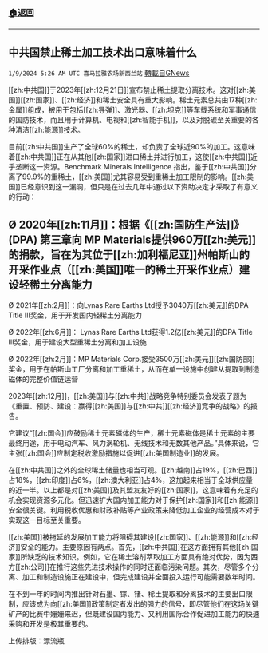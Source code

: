###  [:house:返回](README.md)
---


## 中共国禁止稀土加工技术出口意味着什么
`1/9/2024 5:26 AM UTC 喜马拉雅农场新西兰站` [轉載自GNews](https://gnews.org/articles/2199442)

[[zh:中共国]]于2023年[[zh:12月21日]]宣布禁止稀土提取分离技术。这对[[zh:美国]][[zh:国家]]、[[zh:经济]]和稀土安全具有重大影响。稀土元素总共由17种[[zh:金属]]组成，被用于包括[[zh:导弹]]、激光器、[[zh:坦克]]等车载系统和军事通信的国防技术，而且用于计算机、电视和[[zh:智能手机]]，以及对脱碳至关重要的各种清洁[[zh:能源]]技术。

目前[[zh:中共国]]生产了全球60%的稀土，却负责了全球近90%的加工。这意味着[[zh:中共国]]正在从其他[[zh:国家]]进口稀土并进行加工，这使[[zh:中共国]]近乎垄断这一资源。Benchmark Minerals Intelligence 指出，鉴于[[zh:中共国]]分离了99.9%的重稀土，[[zh:美国]]尤其容易受到重稀土加工限制的影响。[[zh:美国]]已经意识到这一漏洞，但只是在过去几年中通过以下资助决定才采取了有意义的行动：



## 
##  Ø  2020年[[zh:11月]]：根据《[[zh:国防生产法]]》(DPA) 第三章向 MP Materials提供960万[[zh:美元]]的捐款，旨在为其位于[[zh:加利福尼亚]]州帕斯山的开采作业点（[[zh:美国]]唯一的稀土开采作业点）建设轻稀土分离能力

Ø  2021年[[zh:2月]]：向Lynas Rare Earths Ltd授予3040万[[zh:美元]]的DPA Title III奖金，用于开发国内轻稀土分离能力

Ø  2022年[[zh:6月]]： Lynas Rare Earths Ltd获得1.2亿[[zh:美元]]的DPA Title III奖金，用于建设大型重稀土分离和加工设施

Ø  2022年[[zh:2月]]：MP Materials Corp.接受3500万[[zh:美元]][[zh:国防部]]奖金，用于在帕斯山工厂分离和加工重稀土，从而在单一设施中创建从提取到制造磁体的完整价值链运营

2023年[[zh:12月]]，[[zh:美国]]与[[zh:中共]]战略竞争特别委员会发表了题为《重置、预防、建设：赢得[[zh:美国]]与[[zh:中共]][[zh:经济]]竞争的战略》的报告。

它建议“[[zh:国会]]应鼓励稀土元素磁体的生产，稀土元素磁体是稀土元素的主要最终用途，用于电动汽车、风力涡轮机、无线技术和无数其他产品。”具体来说，它主张[[zh:国会]]应制定税收激励措施以促进[[zh:美国制造业]]的发展。

在[[zh:中共国]]之外的全球稀土储量也相当可观。[[zh:越南]]占19%，[[zh:巴西]]占18%，[[zh:印度]]占6%，[[zh:澳大利亚]]占4%，这加起来相当于全球供应量的近一半。以上都是对[[zh:美国]]及其盟友友好的[[zh:国家]]，这意味着有充足的机会实现资源多元化。但迅速扩大国内加工能力对于保护[[zh:国家]]和[[zh:能源]]安全很关键。利用税收优惠和财政补贴等产业政策来降低加工企业的经营成本对于实现这一目标至关重要。

[[zh:美国]]被拖延的发展加工能力将阻碍其建设[[zh:国家]]、[[zh:能源]]和[[zh:经济]]安全的能力。主要原因有两点。首先，[[zh:中共国]]在这方面拥有其他[[zh:国家]]所缺乏的技术知识。例如，它在稀土溶剂萃取加工方面具有绝对优势，因为西方[[zh:公司]]在推行这些先进技术操作的同时还面临污染问题。其次，尽管多个分离、加工和制造设施正在建设中，但完成建设并全面投入运行可能需要数年时间。

在不到一年的时间内推出针对石墨、镓、锗、稀土提取和分离技术的主要出口限制，应该成为向[[zh:美国]]政策制定者发出的强力的信号，即尽管他们在这场关键矿产的比赛中姗姗来迟，但既建设国内能力、又利用国际合作促进加工能力的快速采购和开发是极其重要的。

上传排版：漂流瓶
